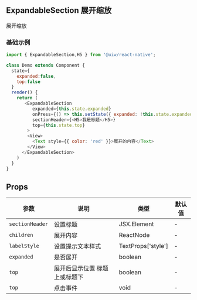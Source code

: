 ExpandableSection 展开缩放
---

展开缩放

### 基础示例

<!--DemoStart--> 
```js
import { ExpandableSection,H5 } from '@uiw/react-native';

class Demo extends Component {
  state={
    expanded:false,
    top:false
  }
  render() {
    return (
       <ExpandableSection
          expanded={this.state.expanded}
          onPress={() => this.setState({ expanded: !this.state.expanded })}
          sectionHeader={<H5>我是标题</H5>}
          top={this.state.top}
        >
        <View>
          <Text style={{ color: 'red' }}>展开的内容</Text>
        </View>
      </ExpandableSection>
    )
  }
}
```
<!--End-->

## Props

| 参数 | 说明 | 类型 | 默认值 |
|------|------|-----|------|
| `sectionHeader` | 设置标题 | JSX.Element | - |
| `children` | 展开内容| ReactNode | - |
| `labelStyle` | 设置提示文本样式 | TextProps['style'] | - |
| `expanded` | 是否展开 | boolean | - |
| `top` | 展开后显示位置 标题上或标题下 | boolean | - |
| `top` | 点击事件 | void | - |

